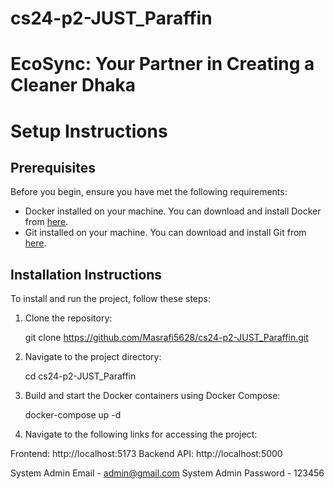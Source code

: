 # cs24-p2-JUST_Paraffin

# EcoSync: Your Partner in Creating a Cleaner Dhaka

# Setup Instructions

## Prerequisites

Before you begin, ensure you have met the following requirements:

- Docker installed on your machine. You can download and install Docker from [here](https://www.docker.com/get-started).
- Git installed on your machine. You can download and install Git from [here](https://git-scm.com/downloads).

## Installation Instructions

To install and run the project, follow these steps:

1. Clone the repository:

   git clone https://github.com/Masrafi5628/cs24-p2-JUST_Paraffin.git

2. Navigate to the project directory:

    cd cs24-p2-JUST_Paraffin

3. Build and start the Docker containers using Docker Compose:

    docker-compose up -d

4. Navigate to the following links for accessing the project:

  Frontend: http://localhost:5173
  Backend API: http://localhost:5000

System Admin Email - admin@gmail.com
System Admin Password - 123456